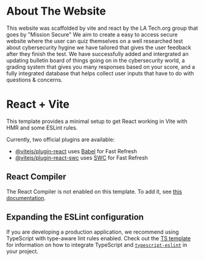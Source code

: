 # About The Website

This website was scaffolded by vite and react by the LA Tech.org group that goes by "Mission Secure"
We aim to create a easy to access secure website where the user can quiz themselves on a well researched test about cybersecurity hygine we have tailored that gives the user feedback after they finish the test. We have successfully added and intergrated an updating bulletin board of things going on in the cybersecurity world, a grading system that gives you many responses based on your score, and a fully integrated database that helps collect user inputs that have to do with questions & concerns. 

# React + Vite

This template provides a minimal setup to get React working in Vite with HMR and some ESLint rules.

Currently, two official plugins are available:

- [@vitejs/plugin-react](https://github.com/vitejs/vite-plugin-react/blob/main/packages/plugin-react) uses [Babel](https://babeljs.io/) for Fast Refresh
- [@vitejs/plugin-react-swc](https://github.com/vitejs/vite-plugin-react/blob/main/packages/plugin-react-swc) uses [SWC](https://swc.rs/) for Fast Refresh

## React Compiler

The React Compiler is not enabled on this template. To add it, see [this documentation](https://react.dev/learn/react-compiler/installation).

## Expanding the ESLint configuration

If you are developing a production application, we recommend using TypeScript with type-aware lint rules enabled. Check out the [TS template](https://github.com/vitejs/vite/tree/main/packages/create-vite/template-react-ts) for information on how to integrate TypeScript and [`typescript-eslint`](https://typescript-eslint.io) in your project.

